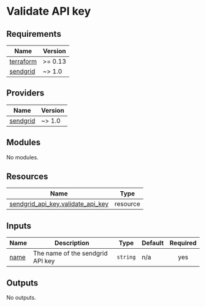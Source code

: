 # Validate API key

<!-- BEGIN_TF_DOCS -->
## Requirements

| Name | Version |
|------|---------|
| <a name="requirement_terraform"></a> [terraform](#requirement\_terraform) | >= 0.13 |
| <a name="requirement_sendgrid"></a> [sendgrid](#requirement\_sendgrid) | ~> 1.0 |

## Providers

| Name | Version |
|------|---------|
| <a name="provider_sendgrid"></a> [sendgrid](#provider\_sendgrid) | ~> 1.0 |

## Modules

No modules.

## Resources

| Name | Type |
|------|------|
| [sendgrid_api_key.validate_api_key](https://registry.terraform.io/providers/anna-money/sendgrid/latest/docs/resources/api_key) | resource |

## Inputs

| Name | Description | Type | Default | Required |
|------|-------------|------|---------|:--------:|
| <a name="input_name"></a> [name](#input\_name) | The name of the sendgrid API key | `string` | n/a | yes |

## Outputs

No outputs.
<!-- END_TF_DOCS -->
